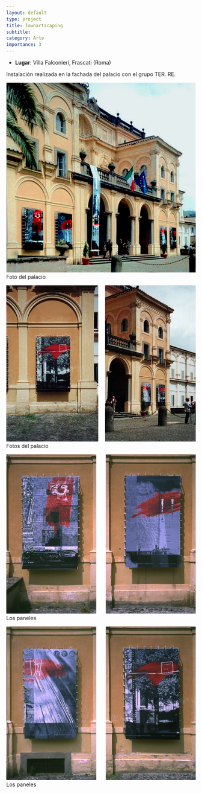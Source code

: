 ```yaml
---
layout: default
type: project
title: Townartscaping
subtitle:
category: Arte
importance: 3
---
```


- **Lugar**: Villa Falconieri, Frascati (Roma)

Instalación realizada en la fachada del palacio con el grupo TER. RE.

![](01.jpg)
Foto del palacio

![](02.jpg)
Fotos del palacio

![](03.jpg)
Los paneles

![](04.jpg)
Los paneles
